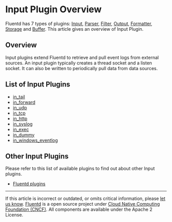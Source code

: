 # Input Plugin Overview

Fluentd has 7 types of plugins: [Input](/articles/input-plugin-overview.md),
[Parser](/articles/parser-plugin-overview.md), [Filter](/articles/filter-plugin-overview.md),
[Output](/articles/output-plugin-overview.md),
[Formatter](/articles/formatter-plugin-overview.md),
[Storage](/articles/storage-plugin-overview.md) and [Buffer](/articles/buffer-plugin-overview.md).
This article gives an overview of Input Plugin.


## Overview

Input plugins extend Fluentd to retrieve and pull event logs from
external sources. An input plugin typically creates a thread socket and
a listen socket. It can also be written to periodically pull data from
data sources.


List of Input Plugins
---------------------

-   [in\_tail](/articles/in_tail.md)
-   [in\_forward](/articles/in_forward.md)
-   [in\_udp](/articles/in_udp.md)
-   [in\_tcp](/articles/in_tcp.md)
-   [in\_http](/articles/in_http.md)
-   [in\_syslog](/articles/in_syslog.md)
-   [in\_exec](/articles/in_exec.md)
-   [in\_dummy](/articles/in_dummy.md)
-   [in\_windows\_eventlog](/articles/in_windows_eventlog.md)


Other Input Plugins
-------------------

Please refer to this list of available plugins to find out about other
Input plugins.

-   [Fluentd plugins](http://fluentd.org/plugin/)


------------------------------------------------------------------------

If this article is incorrect or outdated, or omits critical information,
please [let us know](https://github.com/fluent/fluentd-docs/issues?state=open).
[Fluentd](http://www.fluentd.org/) is a open source project under [Cloud
Native Computing Foundation (CNCF)](https://cncf.io/). All components
are available under the Apache 2 License.
